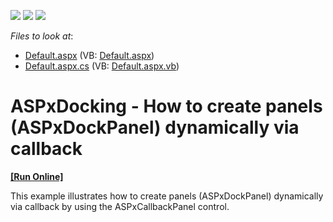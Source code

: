 <!-- default badges list -->
![](https://img.shields.io/endpoint?url=https://codecentral.devexpress.com/api/v1/VersionRange/128554334/13.1.4%2B)
[![](https://img.shields.io/badge/Open_in_DevExpress_Support_Center-FF7200?style=flat-square&logo=DevExpress&logoColor=white)](https://supportcenter.devexpress.com/ticket/details/E3310)
[![](https://img.shields.io/badge/📖_How_to_use_DevExpress_Examples-e9f6fc?style=flat-square)](https://docs.devexpress.com/GeneralInformation/403183)
<!-- default badges end -->
<!-- default file list -->
*Files to look at*:

* [Default.aspx](./CS/WebSite/Default.aspx) (VB: [Default.aspx](./VB/WebSite/Default.aspx))
* [Default.aspx.cs](./CS/WebSite/Default.aspx.cs) (VB: [Default.aspx.vb](./VB/WebSite/Default.aspx.vb))
<!-- default file list end -->
# ASPxDocking - How to create panels (ASPxDockPanel) dynamically via callback
<!-- run online -->
**[[Run Online]](https://codecentral.devexpress.com/e3310/)**
<!-- run online end -->


<p>This example illustrates how to create panels (ASPxDockPanel) dynamically via callback by using the ASPxCallbackPanel control.</p>

<br/>


